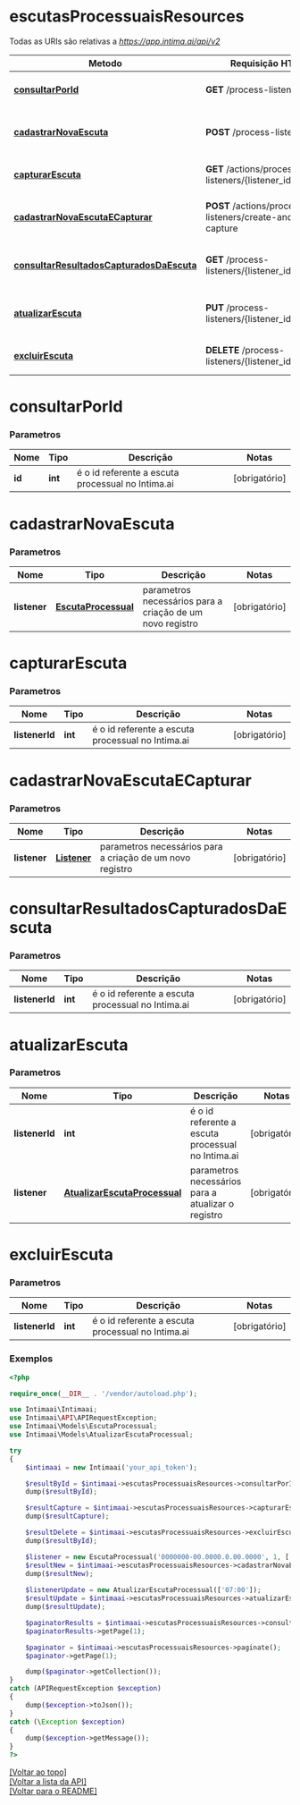 # **escutasProcessuaisResources**

Todas as URIs são relativas a *https://app.intima.ai/api/v2*

Metodo | Requisição HTTP | Descrição
------------- | ------------- | -------------
[**consultarPorId**](escutasProcessuaisResources.md#consultarPorId) | **GET** /process-listeners/{id} | Visualiza a escuta processual
[**cadastrarNovaEscuta**](escutasProcessuaisResources.md#cadastrarNovaEscuta) | **POST** /process-listeners | Cadastra uma nova escuta processual
[**capturarEscuta**](escutasProcessuaisResources.md#capturarEscuta) | **GET** /actions/process-listeners/{listener_id}/capture | Executa a escuta processual
[**cadastrarNovaEscutaECapturar**](escutasProcessuaisResources.md#cadastrarNovaEscutaECapturar) | **POST** /actions/process-listeners/create-and-capture| Cadastra e executa a escuta processual
[**consultarResultadosCapturadosDaEscuta**](escutasProcessuaisResources.md#consultarResultadosCapturadosDaEscuta) | **GET** /process-listeners/{listener_id}/results | Retorna os resultados da escuta processual
[**atualizarEscuta**](escutasProcessuaisResources.md#atualizarEscuta) | **PUT** /process-listeners/{listener_id} | Atualiza uma escuta processual
[**excluirEscuta**](escutasProcessuaisResources.md#excluirEscuta) | **DELETE** /process-listeners/{listener_id} | Exclui uma escuta processual

# **consultarPorId**

### Parametros

Nome | Tipo | Descrição | Notas
------------- | ------------- | ------------- | -------------
**id** | **int**| é o id referente a escuta processual no Intima.ai | [obrigatório]

# **cadastrarNovaEscuta**

### Parametros

Nome | Tipo | Descrição | Notas
------------- | ------------- | ------------- | -------------
**listener** | [**EscutaProcessual**](../models/listener/EscutaProcessual.md) | parametros necessários para a criação de um novo registro | [obrigatório]

# **capturarEscuta**

### Parametros

Nome | Tipo | Descrição | Notas
------------- | ------------- | ------------- | -------------
**listenerId** | **int**| é o id referente a escuta processual no Intima.ai | [obrigatório]

# **cadastrarNovaEscutaECapturar**

### Parametros

Nome | Tipo | Descrição | Notas
------------- | ------------- | ------------- | -------------
**listener** | [**Listener**](../models/listener/Listener.md) | parametros necessários para a criação de um novo registro | [obrigatório]

# **consultarResultadosCapturadosDaEscuta**

### Parametros

Nome | Tipo | Descrição | Notas
------------- | ------------- | ------------- | -------------
**listenerId** | **int**| é o id referente a escuta processual no Intima.ai | [obrigatório]

# **atualizarEscuta**

### Parametros

Nome | Tipo | Descrição | Notas
------------- | ------------- | ------------- | -------------
**listenerId** | **int**| é o id referente a escuta processual no Intima.ai | [obrigatório]
**listener** | [**AtualizarEscutaProcessual**](../models/listener/AtualizarEscutaProcessual.md) | parametros necessários para a atualizar o registro | [obrigatório]

# **excluirEscuta**

### Parametros

Nome | Tipo | Descrição | Notas
------------- | ------------- | ------------- | -------------
**listenerId** | **int**| é o id referente a escuta processual no Intima.ai | [obrigatório]

### Exemplos
```php
<?php

require_once(__DIR__ . '/vendor/autoload.php');

use Intimaai\Intimaai;
use Intimaai\API\APIRequestException;
use Intimaai\Models\EscutaProcessual;
use Intimaai\Models\AtualizarEscutaProcessual;

try 
{
    $intimaai = new Intimaai('your_api_token');

    $resultById = $intimaai->escutasProcessuaisResources->consultarPorId(45217);
    dump($resultById);

    $resultCapture = $intimaai->escutasProcessuaisResources->capturarEscuta(45217);
    dump($resultCapture);

    $resultDelete = $intimaai->escutasProcessuaisResources->excluirEscuta(45217);
    dump($resultById);

    $listener = new EscutaProcessual('0000000-00.0000.0.00.0000', 1, ['07:00']);
    $resultNew = $intimaai->escutasProcessuaisResources->cadastrarNovaEscuta($listener);
    dump($resultNew);
    
    $listenerUpdate = new AtualizarEscutaProcessual(['07:00']);
    $resultUpdate = $intimaai->escutasProcessuaisResources->atualizarEscuta(31, $listenerUpdate);
    dump($resultUpdate);

    $paginatorResults = $intimaai->escutasProcessuaisResources->consultarResultadosCapturadosDaEscuta(31);
    $paginatorResults->getPage(1);

    $paginator = $intimaai->escutasProcessuaisResources->paginate();
    $paginator->getPage(1);

    dump($paginator->getCollection());
}
catch (APIRequestException $exception)
{
    dump($exception->toJson());
}
catch (\Exception $exception)
{
    dump($exception->getMessage());
}
?>
```

[[Voltar ao topo]](#)        
[[Voltar a lista da API]](../../README.md#Documentação-para-os-Endpoints-da-API)    
[[Voltar para o README]](../../README.md#Intima.ai---SDK-PHP)
